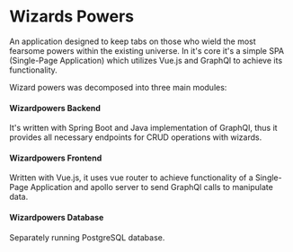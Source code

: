 # Wizards Powers
An application designed to keep tabs on those who wield the most fearsome powers within the existing universe.
In it's core it's a simple SPA (Single-Page Application) which utilizes Vue.js and GraphQl to achieve its functionality.

Wizard powers was decomposed into three main modules:
#### Wizardpowers Backend
It's written with Spring Boot and Java implementation of GraphQl, thus it 
provides all necessary endpoints for CRUD operations with wizards.

#### Wizardpowers Frontend
Written with Vue.js, it uses vue router to achieve functionality of a Single-Page Application and 
apollo server to send GraphQl calls to manipulate data.

#### Wizardpowers Database
Separately running PostgreSQL database.
